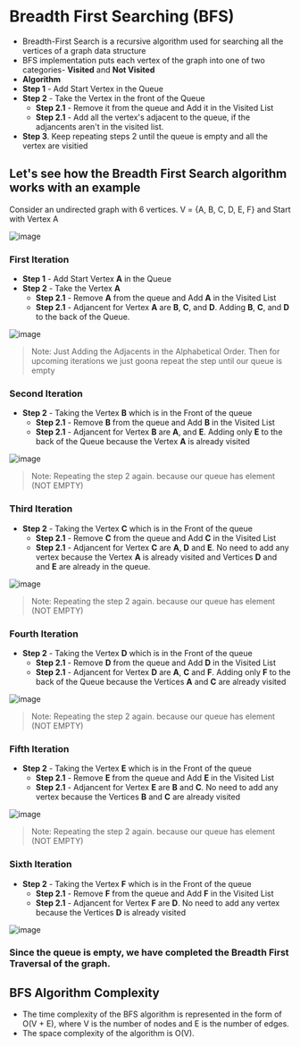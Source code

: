 # Breadth First Searching (BFS)

- Breadth-First Search is a recursive algorithm used for searching all the vertices of a graph data structure
- BFS implementation puts each vertex of the graph into one of two categories- **Visited** and **Not Visited**
- **Algorithm**
 - **Step 1** - Add Start Vertex in the Queue
 - **Step 2** - Take the Vertex in the front of the Queue 
   - **Step 2.1** - Remove it from the queue and Add it in the Visited List
   - **Step 2.1** - Add all the vertex's adjacent to the queue, if the adjancents aren't in the visited list.
 - **Step 3**. Keep repeating steps 2 until the queue is empty and all the vertex are visitied

## Let's see how the Breadth First Search algorithm works with an example

Consider an undirected graph with 6 vertices.  V = {A, B, C, D, E, F} and Start with Vertex A

![image](https://user-images.githubusercontent.com/70228962/173300449-06b16faf-02ca-429b-ab73-ec70d7386d56.png)

### First Iteration

- **Step 1** - Add Start Vertex **A** in the Queue
- **Step 2** - Take the Vertex **A** 
   - **Step 2.1** - Remove **A** from the queue and Add **A** in the Visited List
   - **Step 2.1** - Adjancent for Vertex **A** are **B**, **C**, and **D**. Adding  **B**, **C**, and **D** to the back of the Queue.
        
![image](https://user-images.githubusercontent.com/70228962/173302349-6ddec5f2-4b4b-49c3-a391-fa1009c035f4.png)

> Note: Just Adding the Adjacents in the Alphabetical Order. Then for upcoming iterations we just goona repeat the step until our queue is empty

### Second Iteration

- **Step 2** - Taking the Vertex **B** which is in the Front of the queue 
   - **Step 2.1** - Remove **B** from the queue and Add **B** in the Visited List
   - **Step 2.1** - Adjancent for Vertex **B** are **A**, and **E**. Adding  only **E** to the back of the Queue because the Vertex **A** is already visited
        
![image](https://user-images.githubusercontent.com/70228962/173303142-168bea5b-daa8-47ec-a100-028a12ef2051.png)

> Note: Repeating the step 2 again. because our queue has element (NOT EMPTY)

### Third Iteration

- **Step 2** - Taking the Vertex **C** which is in the Front of the queue 
   - **Step 2.1** - Remove **C** from the queue and Add **C** in the Visited List
   - **Step 2.1** - Adjancent for Vertex **C** are **A**, **D** and **E**. No need to add any vertex because the Vertex **A** is already visited and Vertices **D** and and **E** are already in the queue.

![image](https://user-images.githubusercontent.com/70228962/173303832-1f0725f0-8eb0-4c89-884d-a69b06c7cbe6.png)

> Note: Repeating the step 2 again. because our queue has element (NOT EMPTY)

### Fourth Iteration

- **Step 2** - Taking the Vertex **D** which is in the Front of the queue 
   - **Step 2.1** - Remove **D** from the queue and Add **D** in the Visited List
   - **Step 2.1** - Adjancent for Vertex **D** are **A**, **C** and **F**. Adding  only **F** to the back of the Queue because the Vertices **A** and **C** are already visited

![image](https://user-images.githubusercontent.com/70228962/173304294-ff88a606-dfe6-4cdd-a4a9-a91ddc99f562.png)

> Note: Repeating the step 2 again. because our queue has element (NOT EMPTY)

### Fifth Iteration

- **Step 2** - Taking the Vertex **E** which is in the Front of the queue 
   - **Step 2.1** - Remove **E** from the queue and Add **E** in the Visited List
   - **Step 2.1** - Adjancent for Vertex **E** are **B** and **C**. No need to add any vertex because the Vertices **B** and **C** are already visited

![image](https://user-images.githubusercontent.com/70228962/173304614-c0692b1d-9b56-4439-8ebe-99d444b66bb4.png)

> Note: Repeating the step 2 again. because our queue has element (NOT EMPTY)

### Sixth Iteration

- **Step 2** - Taking the Vertex **F** which is in the Front of the queue 
   - **Step 2.1** - Remove **F** from the queue and Add **F** in the Visited List
   - **Step 2.1** - Adjancent for Vertex **F** are **D**. No need to add any vertex because the Vertices **D** is already visited

![image](https://user-images.githubusercontent.com/70228962/173304809-b5e8a322-a905-4ccc-b21c-51399f47a4ac.png)

### Since the queue is empty, we have completed the Breadth First Traversal of the graph.

## BFS Algorithm Complexity 

- The time complexity of the BFS algorithm is represented in the form of O(V + E), where V is the number of nodes and E is the number of edges. 
- The space complexity of the algorithm is O(V).
